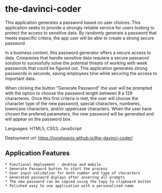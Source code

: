 # the-davinci-coder

This application generates a password based on user choices. This application seeks to provide a strongly reliable service for users looking to protect the access to sensitive data. By randomly generate a password that meets especific critera, the app user will be able to create a strong secure password.

In a business context, this password generator offers a secure access to data. Companies that handle sensitive data requiere a secure password solution to sucessfully solve the potential threats of working with week passwords that could be figured out. This application generates strong passwords in seconds, saving employees time while securing the access to important data. 

When clicking the button "Generate Password" the user will be prompted with the option to choose the password length between 8 a 129 characteres. Once this first criteria is met, the user will choose the character type of the new password, special characters, numberes, lowercase characters, and/or uppercase characters. When the user have chosen the prefered parameters, the new password will be generated and will appear on the password box.

Languages: HTML5, CSS3, JavaScript

Deployment url: https://jonphoenix.github.io/the-davinci-coder/


## Application Features

```
* Functional deployment - desktop and mobile
* Generate Password button to start the process
* User input validation for both number and type of characters
* Generated password diplays after ansering all prompts
* The new password can be copied using the Copy to clipboard button
* Polished easy to use application with a personalized name

```
